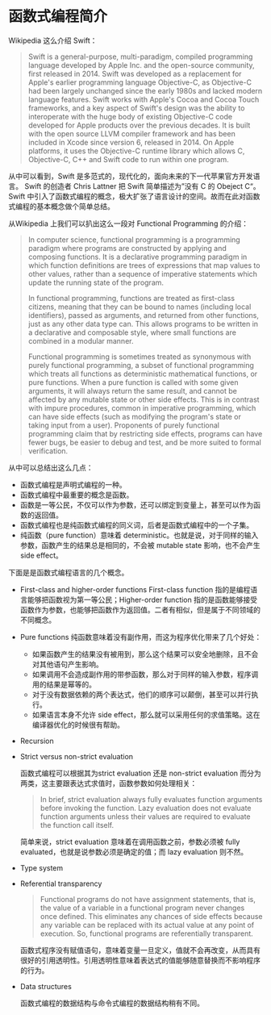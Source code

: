 # 函数式编程简介

Wikipedia 这么介绍 Swift：
> Swift is a general-purpose, multi-paradigm, compiled programming language developed by Apple Inc. and the open-source community, first released in 2014. Swift was developed as a replacement for Apple's earlier programming language Objective-C, as Objective-C had been largely unchanged since the early 1980s and lacked modern language features. Swift works with Apple's Cocoa and Cocoa Touch frameworks, and a key aspect of Swift's design was the ability to interoperate with the huge body of existing Objective-C code developed for Apple products over the previous decades. It is built with the open source LLVM compiler framework and has been included in Xcode since version 6, released in 2014. On Apple platforms, it uses the Objective-C runtime library which allows C, Objective-C, C++ and Swift code to run within one program.

从中可以看到，Swift 是多范式的，现代化的，面向未来的下一代苹果官方开发语言。 Swift 的创造者 Chris Lattner 把 Swift 简单描述为”没有 C 的 Obeject C“。Swift 中引入了函数式编程的概念，极大扩张了语言设计的空间。故而在此对函数式编程的基本概念做个简单总结。

从Wikipedia 上我们可以扒出这么一段对 Functional Programming 的介绍：
> In computer science, functional programming is a programming paradigm where programs are constructed by applying and composing functions. It is a declarative programming paradigm in which function definitions are trees of expressions that map values to other values, rather than a sequence of imperative statements which update the running state of the program.
> 
> In functional programming, functions are treated as first-class citizens, meaning that they can be bound to names (including local identifiers), passed as arguments, and returned from other functions, just as any other data type can. This allows programs to be written in a declarative and composable style, where small functions are combined in a modular manner.
>
> Functional programming is sometimes treated as synonymous with purely functional programming, a subset of functional programming which treats all functions as deterministic mathematical functions, or pure functions. When a pure function is called with some given arguments, it will always return the same result, and cannot be affected by any mutable state or other side effects. This is in contrast with impure procedures, common in imperative programming, which can have side effects (such as modifying the program's state or taking input from a user). Proponents of purely functional programming claim that by restricting side effects, programs can have fewer bugs, be easier to debug and test, and be more suited to formal verification.

从中可以总结出这么几点：
- 函数式编程是声明式编程的一种。
- 函数式编程中最重要的概念是函数。
- 函数是一等公民，不仅可以作为参数，还可以绑定到变量上，甚至可以作为函数的返回值。
- 函数式编程也是纯函数式编程的同义词，后者是函数式编程中的一个子集。
- 纯函数（pure function）意味着 deterministic。也就是说，对于同样的输入参数，函数产生的结果总是相同的，不会被 mutable state 影响，也不会产生side effect。


下面是是函数式编程语言的几个概念。
- First-class and higher-order functions
  First-class function 指的是编程语言能够把函数视为第一等公民；Higher-order function 指的是函数能够接受函数作为参数，也能够把函数作为返回值。二者有相似，但是属于不同领域的不同概念。
- Pure functions
  纯函数意味着没有副作用，而这为程序优化带来了几个好处：
  - 如果函数产生的结果没有被用到，那么这个结果可以安全地删除，且不会对其他语句产生影响。
  - 如果调用不会造成副作用的带参函数，那么对于同样的输入参数，程序调用的结果是幂等的。
  - 对于没有数据依赖的两个表达式，他们的顺序可以颠倒，甚至可以并行执行。
  - 如果语言本身不允许 side effect，那么就可以采用任何的求值策略。这在编译器优化的时候很有帮助。 
- Recursion
- Strict versus non-strict evaluation
  
  函数式编程可以根据其为strict evaluation 还是 non-strict evaluation 而分为两类，这主要跟表达式求值时，函数参数如何处理相关：
  > In brief, strict evaluation always fully evaluates function arguments before invoking the function. Lazy evaluation does not evaluate function arguments unless their values are required to evaluate the function call itself.

  简单来说，strict evaluation 意味着在调用函数之前，参数必须被 fully evaluated，也就是说参数必须是确定的值；而 lazy evaluation 则不然。
- Type system
- Referential transparency
  
  > Functional programs do not have assignment statements, that is, the value of a variable in a functional program never changes once defined. This eliminates any chances of side effects because any variable can be replaced with its actual value at any point of execution. So, functional programs are referentially transparent.

  函数式程序没有赋值语句，意味着变量一旦定义，值就不会再改变，从而具有很好的引用透明性。引用透明性意味着表达式的值能够随意替换而不影响程序的行为。
- Data structures
  
  函数式编程的数据结构与命令式编程的数据结构稍有不同。